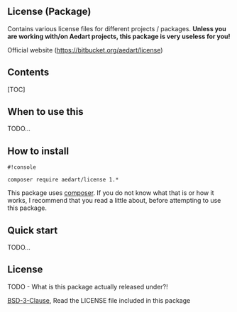 ## License (Package) ##

Contains various license files for different projects / packages. __Unless you are working with/on Aedart projects, this package is very useless for you!__

Official website (https://bitbucket.org/aedart/license)

## Contents ##

[TOC]

## When to use this ##

TODO...

## How to install ##

```
#!console

composer require aedart/license 1.*
```

This package uses [composer](https://getcomposer.org/). If you do not know what that is or how it works, I recommend that you read a little about, before attempting to use this package.

## Quick start ##

TODO...

## License ##

TODO - What is this package actually released under?!

[BSD-3-Clause](http://spdx.org/licenses/BSD-3-Clause), Read the LICENSE file included in this package